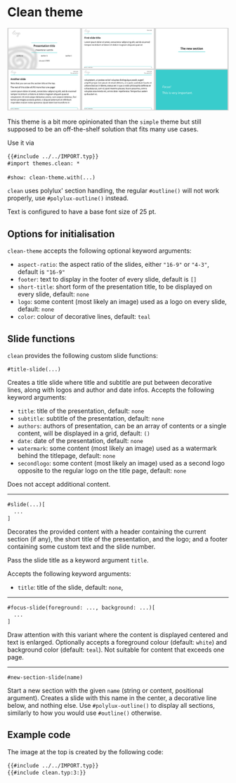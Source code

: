 # Clean theme

![clean](clean.png)

This theme is a bit more opinionated than the `simple` theme but still supposed
to be an off-the-shelf solution that fits many use cases.

Use it via
```typ
{{#include ../../IMPORT.typ}}
#import themes.clean: *

#show: clean-theme.with(...)
```

`clean` uses polylux' section handling, the regular `#outline()` will not work
properly, use `#polylux-outline()` instead.

Text is configured to have a base font size of 25 pt.

## Options for initialisation
`clean-theme` accepts the following optional keyword arguments:

- `aspect-ratio`: the aspect ratio of the slides, either `"16-9"` or `"4-3"`,
  default is `"16-9"`
- `footer`: text to display in the footer of every slide, default is `[]`
- `short-title`: short form of the presentation title, to be displayed on every
  slide, default: `none`
- `logo`: some content (most likely an image) used as a logo on every slide,
  default: `none`
- `color`: colour of decorative lines, default: `teal`

## Slide functions
`clean` provides the following custom slide functions:

```typ
#title-slide(...)
```
Creates a title slide where title and subtitle are put between decorative lines,
along with logos and author and date infos.
Accepts the following keyword arguments:
- `title`: title of the presentation, default: `none`
- `subtitle`: subtitle of the presentation, default: `none`
- `authors`: authors of presentation, can be an array of contents or a single
  content, will be displayed in a grid, default: `()`
- `date`: date of the presentation, default: `none`
- `watermark`: some content (most likely an image) used as a watermark behind
  the titlepage, default: `none`
- `secondlogo`: some content (most likely an image) used as a second logo opposite
  to the regular logo on the title page, default: `none`

Does not accept additional content.

---

```typ
#slide(...)[
  ...
]
```
Decorates the provided content with a header containing the current section (if
any), the short title of the presentation, and the logo; and a footer containing
some custom text and the slide number.

Pass the slide title as a keyword argument `title`.

Accepts the following keyword arguments:
- `title`: title of the slide, default: `none`,

---

```typ
#focus-slide(foreground: ..., background: ...)[
  ...
]
```
Draw attention with this variant where the content is displayed centered and text
is enlarged.
Optionally accepts a foreground colour (default: `white`) and background color
(default: `teal`).
Not suitable for content that exceeds one page.

---

```typ
#new-section-slide(name)
```
Start a new section with the given `name` (string or content, positional argument).
Creates a slide with this name in the center, a decorative line below, and
nothing else.
Use `#polylux-outline()` to display all sections, similarly to how you would use
`#outline()` otherwise.


## Example code
The image at the top is created by the following code:
```typ
{{#include ../../IMPORT.typ}}
{{#include clean.typ:3:}}
```
